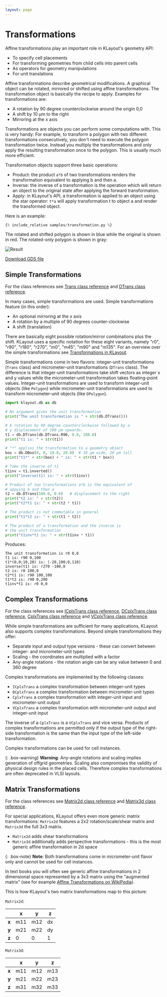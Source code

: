 ```yaml
---
layout: page
---
```


# Transformations

Affine transformations play an important role in KLayout's geometry API:

* To specify cell placements
* For transforming geometries from child cells into parent cells
* As operators for geometry manipulations
* For unit translations

Affine transformations describe geometrical modifications. A graphical object
can be rotated, mirrored or shifted using affine transformations. The transformation
object is basically the recipe to apply. Examples for transformations are:

* A rotation by 90 degree counterclockwise around the origin 0,0
* A shift by 10 µm to the right
* Mirroring at the x axis

Transformations are objects you can perform some computations with. This is very handy: For example, to 
transform a polygon with two different transformations consecutively, you don't need to execute the 
polygon transformation twice. Instead you multiply the transformations and only apply the resulting transformation
once to the polygon. This is usually much more efficient.

Transformation objects support three basic operations:

* Product: the product `a*b` of two transformations renders the transformation equivalent to applying b and then a.
* Inverse: the inverse of a transformation is the operation which will return an object to the original state after applying the forward transformation.
* Apply: in KLayout's API, a transformation is applied to an object using the star operator: `t*a` will apply transformation t to object a and render the transformed object.

Here is an example:

```python
{% include_relative samples/transformation.py %}
```

The rotated and shifted polygon is shown in blue while the original
is shown in red. The rotated-only polygon is shown in gray:

![Result](../samples/transformation.png)

[Download GDS file](../samples/transformation.gds)

## Simple Transformations

For the class references see [Trans class reference](https://www.klayout.org/doc-qt5/code/class_Trans.html)
and [DTrans class reference](https://www.klayout.org/doc-qt5/code/class_DTrans.html).

In many cases, simple transformations are used. Simple transformations feature (in this order):

* An optional mirroring at the x axis
* A rotation by a multiple of 90 degrees counter-clockwise
* A shift (translation)

There are basically eight possible rotation/mirror combinations plus the shift. KLayout uses a specific
notation for these eight variants, namely "r0", "r90", "r180", "r270", "m0", "m45", "m90" and "m135".
For an overview over the simple transformations see [Transformations in KLayout](https://www.klayout.org/doc-qt5/about/transformations.html).

Simple transformations come in two flavors: integer-unit transformations (`Trans` class) and micrometer-unit transformations (`DTrans` class).
The difference is that integer-unit transformations take shift vectors as integer x and y values while the 
micrometer-unit transformation takes floating-point values. Integer-unit transformations are used to transform
integer-unit objects (like `Polygon`) while micrometer-unit transformations are used to transform micrometer-unit
objects (like `DPolygon`).

```python
import klayout.db as db

# No argument gives the unit transformation
print("The unit transformation is " + str(db.DTrans()))

# A rotation by 90 degree counterclockwise followed by a 
# y displacement of 100 µm upwards.
t1 = db.DTrans(db.DTrans.R90, 0.0, 100.0)
print("t1 is: " + str(t1))

# "*" applies the transformation to a geometry object
box = db.DBox(0, 0, 10.0, 20.0)  # 10 µm wide, 20 µm tall
print("t1*" + str(box) + " is: " + str(t1 * box))

# Take the inverse of t1
t1inv = t1.inverted()
print("inverse(t1) is: " + str(t1inv))

# Product of two transformations a*b is the equivalent of
# appying b and then a
t2 = db.DTrans(100.0, 0.0)   # displacement to the right
print("t2 is: " + str(t2))
print("t2*t1 is: " + str(t2 * t1))

# The product is not commutable in general
print("t1*t2 is: " + str(t1 * t2))

# The product of a transformation and the inverse is 
# the unit transformation
print("t1inv*t1 is: " + str(t1inv * t1))
```

Produces:

```
The unit transformation is r0 0,0
t1 is: r90 0,100
t1*(0,0;10,20) is: (-20,100;0,110)
inverse(t1) is: r270 -100,0
t2 is: r0 100,0
t2*t1 is: r90 100,100
t1*t2 is: r90 0,200
t1inv*t1 is: r0 0,0
```

## Complex Transformations

For the class references see [ICplxTrans class reference](https://www.klayout.org/doc-qt5/code/class_ICplxTrans.html),
[DCplxTrans class reference](https://www.klayout.org/doc-qt5/code/class_DCplxTrans.html),
[CplxTrans class reference](https://www.klayout.org/doc-qt5/code/class_CplxTrans.html) and
[VCplxTrans class reference](https://www.klayout.org/doc-qt5/code/class_VCplxTrans.html).

While simple transformations are sufficient for many applications, KLayout also supports complex
transformations. Beyond simple transformations they offer:

* Separate input and output type versions - these can convert between integer- and micrometer-unit types
* Scaling - the coordinates are multiplied with a factor
* Any-angle rotations - the rotation angle can be any value between 0 and 360 degree

Complex transformations are implemented by the following classes:

* `ICplxTrans` a complex transformation between integer-unit types
* `DCplxTrans` a complex transformation between micrometer-unit types
* `CplxTrans` a complex transformation with integer-unit input and micrometer-unit output
* `VCplxTrans` a complex transformation with micrometer-unit output and integer-unit input

The inverse of a `CplxTrans` is a `VCplxTrans` and vice versa. Products of complex transformations
are permitted only if the output type of the right-side transformation is the same than the input
type of the left-side transformation.

Complex transformations can be used for cell instances. 

{: .box-warning}
**Warning**: Any-angle rotations and scaling implies generation of
offgrid geometries. Scaling also compromises the validity of physical design rules in the placed cells. 
Therefore complex transformations are often deprecated in VLSI layouts.


## Matrix Transformations

For the class references see [Matrix2d class reference](https://www.klayout.org/doc-qt5/code/class_Matrix2d.html) and
[Matrix3d class reference](https://www.klayout.org/doc-qt5/code/class_Matrix3d.html).

For special applications, KLayout offers even more generic matrix transformations: `Matrix2d` 
features a 2x2 rotation/scale/shear matrix and `Matrix3d` the full 3x3 matrix.

 * `Matrix2d` adds shear transformations
 * `Matrix3d` additionally adds perspective transformations - this is the most generic affine transformation in 2d space

{: .box-note}
**Note**: Both transformations come in micrometer-unit flavor only and cannot be used for cell instances.

In text books you will often see generic affine transformations in 2 dimensional space represented by a 3x3 matrix
using the "augmented matrix" (see for example [Affine Transformations on WikiPedia](https://en.wikipedia.org/wiki/Affine_transformation)).

This is how KLayout's two matrix transformations map to this picture:

`Matrix2d`:

|       |x  |y  |z  |
|-------|---|---|---|
|**x**  |m11|m12|dx |
|**y**  |m21|m22|dy |
|**z**  |0  |0  |1  |

`Matrix3d`:

|       |x  |y  |z  |
|-------|---|---|---|
|**x**  |m11|m12|m13|
|**y**  |m21|m22|m23|
|**z**  |m31|m32|m33|

